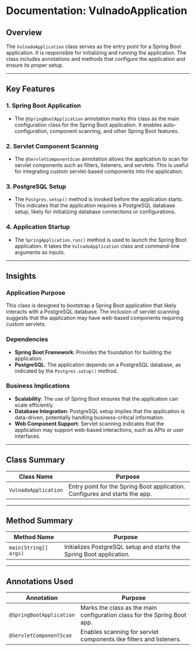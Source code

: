 # Documentation: VulnadoApplication

## Overview
The `VulnadoApplication` class serves as the entry point for a Spring Boot application. It is responsible for initializing and running the application. The class includes annotations and methods that configure the application and ensure its proper setup.

---

## Key Features

### 1. **Spring Boot Application**
   - The `@SpringBootApplication` annotation marks this class as the main configuration class for the Spring Boot application. It enables auto-configuration, component scanning, and other Spring Boot features.

### 2. **Servlet Component Scanning**
   - The `@ServletComponentScan` annotation allows the application to scan for servlet components such as filters, listeners, and servlets. This is useful for integrating custom servlet-based components into the application.

### 3. **PostgreSQL Setup**
   - The `Postgres.setup()` method is invoked before the application starts. This indicates that the application requires a PostgreSQL database setup, likely for initializing database connections or configurations.

### 4. **Application Startup**
   - The `SpringApplication.run()` method is used to launch the Spring Boot application. It takes the `VulnadoApplication` class and command-line arguments as inputs.

---

## Insights

### Application Purpose
This class is designed to bootstrap a Spring Boot application that likely interacts with a PostgreSQL database. The inclusion of servlet scanning suggests that the application may have web-based components requiring custom servlets.

### Dependencies
- **Spring Boot Framework**: Provides the foundation for building the application.
- **PostgreSQL**: The application depends on a PostgreSQL database, as indicated by the `Postgres.setup()` method.

### Business Implications
- **Scalability**: The use of Spring Boot ensures that the application can scale efficiently.
- **Database Integration**: PostgreSQL setup implies that the application is data-driven, potentially handling business-critical information.
- **Web Component Support**: Servlet scanning indicates that the application may support web-based interactions, such as APIs or user interfaces.

---

## Class Summary

| **Class Name**         | **Purpose**                                                                 |
|-------------------------|-----------------------------------------------------------------------------|
| `VulnadoApplication`   | Entry point for the Spring Boot application. Configures and starts the app. |

---

## Method Summary

| **Method Name**         | **Purpose**                                                                 |
|-------------------------|-----------------------------------------------------------------------------|
| `main(String[] args)`   | Initializes PostgreSQL setup and starts the Spring Boot application.        |

---

## Annotations Used

| **Annotation**          | **Purpose**                                                                 |
|-------------------------|-----------------------------------------------------------------------------|
| `@SpringBootApplication`| Marks the class as the main configuration class for the Spring Boot app.    |
| `@ServletComponentScan` | Enables scanning for servlet components like filters and listeners.         |

